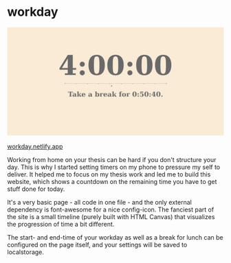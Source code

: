 # workday

![alt text](https://github.com/lucianweber/workday/blob/image/doc/workday.png?raw=true)

[workday.netlify.app](https://workday.netlify.app)

Working from home on your thesis can be hard if you don't structure your day. This is why I started setting timers on my phone to pressure my self to deliver. It helped me to focus on my thesis work and led me to build this website, which shows a countdown on the remaining time you have to get stuff done for today.

It's a very basic page - all code in one file - and the only external dependency is font-awesome for a nice config-icon.
The fanciest part of the site is a small timeline (purely built with HTML Canvas) that visualizes the progression of time a bit different.

The start- and end-time of your workday as well as a break for lunch can be configured on the page itself, and your settings will be saved to localstorage.